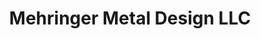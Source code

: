 ---
title: "Mehringer Metal Design LLC"
url: /jasper/mehringer-metal-design-llc/
shop: furniture
---